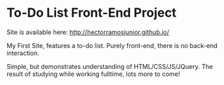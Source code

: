 # To-Do List Front-End Project

Site is available here: http://hectorramosjunior.github.io/

My First Site, features a to-do list. Purely front-end, there is no back-end interaction.

Simple, but demonstrates understanding of HTML/CSS/JS/JQuery.
The result of studying while working fulltime, lots more to come!
